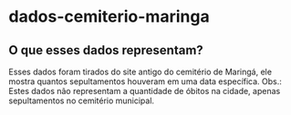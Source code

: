 # dados-cemiterio-maringa

## O que esses dados representam?
Esses dados foram tirados do site antigo do cemitério de Maringá, ele mostra quantos sepultamentos houveram em uma data específica.
Obs.: Estes dados não representam a quantidade de óbitos na cidade, apenas sepultamentos no cemitério municipal.

